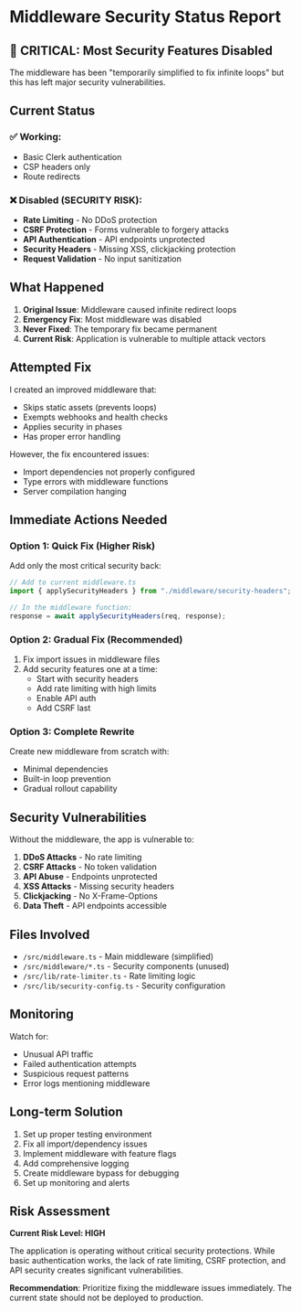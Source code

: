 # Middleware Security Status Report

## 🚨 CRITICAL: Most Security Features Disabled

The middleware has been "temporarily simplified to fix infinite loops" but this has left major security vulnerabilities.

## Current Status

### ✅ Working:
- Basic Clerk authentication
- CSP headers only
- Route redirects

### ❌ Disabled (SECURITY RISK):
- **Rate Limiting** - No DDoS protection
- **CSRF Protection** - Forms vulnerable to forgery attacks
- **API Authentication** - API endpoints unprotected
- **Security Headers** - Missing XSS, clickjacking protection
- **Request Validation** - No input sanitization

## What Happened

1. **Original Issue**: Middleware caused infinite redirect loops
2. **Emergency Fix**: Most middleware was disabled
3. **Never Fixed**: The temporary fix became permanent
4. **Current Risk**: Application is vulnerable to multiple attack vectors

## Attempted Fix

I created an improved middleware that:
- Skips static assets (prevents loops)
- Exempts webhooks and health checks
- Applies security in phases
- Has proper error handling

However, the fix encountered issues:
- Import dependencies not properly configured
- Type errors with middleware functions
- Server compilation hanging

## Immediate Actions Needed

### Option 1: Quick Fix (Higher Risk)
Add only the most critical security back:
```typescript
// Add to current middleware.ts
import { applySecurityHeaders } from "./middleware/security-headers";

// In the middleware function:
response = await applySecurityHeaders(req, response);
```

### Option 2: Gradual Fix (Recommended)
1. Fix import issues in middleware files
2. Add security features one at a time:
   - Start with security headers
   - Add rate limiting with high limits
   - Enable API auth
   - Add CSRF last

### Option 3: Complete Rewrite
Create new middleware from scratch with:
- Minimal dependencies
- Built-in loop prevention
- Gradual rollout capability

## Security Vulnerabilities

Without the middleware, the app is vulnerable to:

1. **DDoS Attacks** - No rate limiting
2. **CSRF Attacks** - No token validation
3. **API Abuse** - Endpoints unprotected
4. **XSS Attacks** - Missing security headers
5. **Clickjacking** - No X-Frame-Options
6. **Data Theft** - API endpoints accessible

## Files Involved

- `/src/middleware.ts` - Main middleware (simplified)
- `/src/middleware/*.ts` - Security components (unused)
- `/src/lib/rate-limiter.ts` - Rate limiting logic
- `/src/lib/security-config.ts` - Security configuration

## Monitoring

Watch for:
- Unusual API traffic
- Failed authentication attempts
- Suspicious request patterns
- Error logs mentioning middleware

## Long-term Solution

1. Set up proper testing environment
2. Fix all import/dependency issues
3. Implement middleware with feature flags
4. Add comprehensive logging
5. Create middleware bypass for debugging
6. Set up monitoring and alerts

## Risk Assessment

**Current Risk Level: HIGH**

The application is operating without critical security protections. While basic authentication works, the lack of rate limiting, CSRF protection, and API security creates significant vulnerabilities.

**Recommendation**: Prioritize fixing the middleware issues immediately. The current state should not be deployed to production.